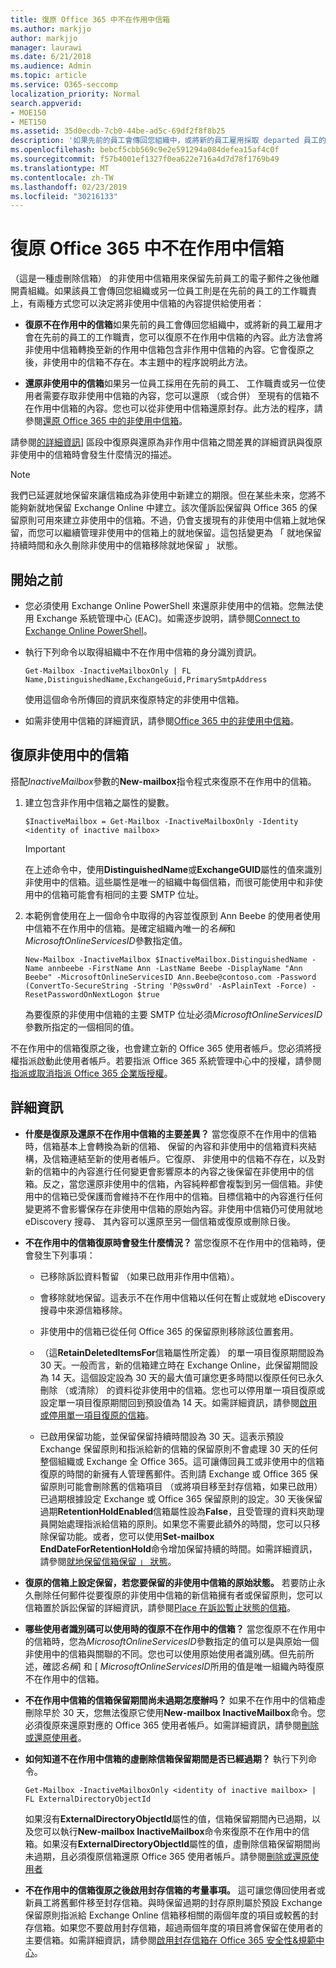 ```yaml
---
title: 復原 Office 365 中不在作用中信箱
ms.author: markjjo
author: markjjo
manager: laurawi
ms.date: 6/21/2018
ms.audience: Admin
ms.topic: article
ms.service: O365-seccomp
localization_priority: Normal
search.appverid:
- MOE150
- MET150
ms.assetid: 35d0ecdb-7cb0-44be-ad5c-69df2f8f8b25
description: '如果先前的員工會傳回您組織中，或將新的員工雇用採取 departed 員工的工作職責，您可以復原 Office 365 中的非使用中信箱的內容。當您復原不在作用中的信箱時，它會轉換成新的信箱包含非作用中信箱的內容。 '
ms.openlocfilehash: bebcf5cbb569c9e2e591294a084defea15af4c0f
ms.sourcegitcommit: f57b4001ef1327f0ea622e716a4d7d78f1769b49
ms.translationtype: MT
ms.contentlocale: zh-TW
ms.lasthandoff: 02/23/2019
ms.locfileid: "30216133"
---
```

# <a name="recover-an-inactive-mailbox-in-office-365"></a>復原 Office 365 中不在作用中信箱

（這是一種虛刪除信箱） 的非使用中信箱用來保留先前員工的電子郵件之後他離開貴組織。如果該員工會傳回您組織或另一位員工則是在先前的員工的工作職責上，有兩種方式您可以決定將非使用中信箱的內容提供給使用者： 
  
- **復原不在作用中的信箱**如果先前的員工會傳回您組織中，或將新的員工雇用才會在先前的員工的工作職責，您可以復原不在作用中信箱的內容。此方法會將非使用中信箱轉換至新的作用中信箱包含非作用中信箱的內容。它會復原之後，非使用中的信箱不存在。本主題中的程序說明此方法。 
    
- **還原非使用中的信箱**如果另一位員工採用在先前的員工、 工作職責或另一位使用者需要存取非使用中信箱的內容，您可以還原 （或合併） 至現有的信箱不在作用中信箱的內容。您也可以從非使用中信箱還原封存。此方法的程序，請參閱[還原 Office 365 中的非使用中信箱](restore-an-inactive-mailbox.md)。
    
請參閱[的詳細資訊](recover-an-inactive-mailbox.md#moreinfo)] 區段中復原與還原為非作用中信箱之間差異的詳細資訊與復原非使用中的信箱時會發生什麼情況的描述。
  
> [!NOTE]
> 我們已延遲就地保留來讓信箱成為非使用中新建立的期限。但在某些未來，您將不能夠新就地保留 Exchange Online 中建立。該次僅訴訟保留與 Office 365 的保留原則可用來建立非使用中的信箱。不過，仍會支援現有的非使用中信箱上就地保留，而您可以繼續管理非使用中的信箱上的就地保留。這包括變更為 「 就地保留持續時間和永久刪除非使用中的信箱移除就地保留 」 狀態。 
  
## <a name="before-you-begin"></a>開始之前

- 您必須使用 Exchange Online PowerShell 來還原非使用中的信箱。您無法使用 Exchange 系統管理中心 (EAC)。如需逐步說明，請參閱[Connect to Exchange Online PowerShell](https://go.microsoft.com/fwlink/?linkid=396554)。
    
- 執行下列命令以取得組織中不在作用中信箱的身分識別資訊。 

    ```
    Get-Mailbox -InactiveMailboxOnly | FL Name,DistinguishedName,ExchangeGuid,PrimarySmtpAddress
    ```

    使用這個命令所傳回的資訊來復原特定的非使用中信箱。
    
- 如需非使用中信箱的詳細資訊，請參閱[Office 365 中的非使用中信箱](inactive-mailboxes-in-office-365.md)。
    
## <a name="recover-an-inactive-mailbox"></a>復原非使用中的信箱

搭配*InactiveMailbox*參數的**New-mailbox**指令程式來復原不在作用中的信箱。 
  
1. 建立包含非作用中信箱之屬性的變數。 
    
    ```
    $InactiveMailbox = Get-Mailbox -InactiveMailboxOnly -Identity <identity of inactive mailbox>
    ```
   
    > [!IMPORTANT]
    > 在上述命令中，使用**DistinguishedName**或**ExchangeGUID**屬性的值來識別非使用中的信箱。這些屬性是唯一的組織中每個信箱，而很可能使用中和非使用中的信箱可能會有相同的主要 SMTP 位址。 
  
2. 本範例會使用在上一個命令中取得的內容並復原到 Ann Beebe 的使用者使用中信箱不在作用中的信箱。是確定組織內唯一的*名稱*和*MicrosoftOnlineServicesID*參數指定值。 

    ```
    New-Mailbox -InactiveMailbox $InactiveMailbox.DistinguishedName -Name annbeebe -FirstName Ann -LastName Beebe -DisplayName "Ann Beebe" -MicrosoftOnlineServicesID Ann.Beebe@contoso.com -Password (ConvertTo-SecureString -String 'P@ssw0rd' -AsPlainText -Force) -ResetPasswordOnNextLogon $true
    ```

    為要復原的非使用中信箱的主要 SMTP 位址必須*MicrosoftOnlineServicesID*參數所指定的一個相同的值。 
    
不在作用中的信箱復原之後，也會建立新的 Office 365 使用者帳戶。您必須將授權指派啟動此使用者帳戶。若要指派 Office 365 系統管理中心中的授權，請參閱[指派或取消指派 Office 365 企業版授權](https://go.microsoft.com/fwlink/p/?LinkId=276798)。
  
## <a name="more-information"></a>詳細資訊

- **什麼是復原及還原不在作用中信箱的主要差異？** 當您復原不在作用中的信箱時，信箱基本上會轉換為新的信箱、 保留的內容和非使用中的信箱資料夾結構，及信箱連結至新的使用者帳戶。它復原、 非使用中的信箱不存在，以及對新的信箱中的內容進行任何變更會影響原本的內容之後保留在非使用中的信箱。反之，當您還原非使用中的信箱，內容純粹都會複製到另一個信箱。非使用中的信箱已受保護而會維持不在作用中的信箱。目標信箱中的內容進行任何變更將不會影響保存在非使用中信箱的原始內容。非使用中信箱仍可使用就地 eDiscovery 搜尋、 其內容可以還原至另一個信箱或復原或刪除日後。 
    
- **不在作用中的信箱復原時會發生什麼情況？** 當您復原不在作用中的信箱時，便會發生下列事項： 
    
  - 已移除訴訟資料暫留 （如果已啟用非作用中信箱）。
    
  - 會移除就地保留。這表示不在作用中信箱以任何在暫止或就地 eDiscovery 搜尋中來源信箱移除。 
    
  - 非使用中的信箱已從任何 Office 365 的保留原則移除該位置套用。
    
  - （這**RetainDeletedItemsFor**信箱屬性所定義） 的單一項目復原期間設為 30 天。一般而言，新的信箱建立時在 Exchange Online，此保留期間設為 14 天。這個設定設為 30 天的最大值可讓您更多時間以復原任何已永久刪除 （或清除） 的資料從非使用中的信箱。您也可以停用單一項目復原或設定單一項目復原期間回到預設值為 14 天。如需詳細資訊，請參閱[啟用或停用單一項目復原的信箱](https://go.microsoft.com/fwlink/?linkid=856769)。
    
  - 已啟用保留功能，並保留保留持續時間設為 30 天。這表示預設 Exchange 保留原則和指派給新的信箱的保留原則不會處理 30 天的任何整個組織或 Exchange 全 Office 365。這可讓傳回員工或非使用中的信箱復原的時間的新擁有人管理舊郵件。否則請 Exchange 或 Office 365 保留原則可能會刪除舊的信箱項目 （或將項目移至封存信箱，如果已啟用） 已過期根據設定 Exchange 或 Office 365 保留原則的設定。30 天後保留過期**RetentionHoldEnabled**信箱屬性設為**False**，且受管理的資料夾助理員開始處理指派給信箱的原則。如果您不需要此額外的時間，您可以只移除保留功能。或者，您可以使用**Set-mailbox EndDateForRetentionHold**命令增加保留持續的時間。如需詳細資訊，請參閱[就地保留信箱保留 」 狀態](https://go.microsoft.com/fwlink/?linkid=856300)。
    
- **復原的信箱上設定保留，若您要保留的非使用中信箱的原始狀態。** 若要防止永久刪除任何郵件從要復原的非使用中信箱的新信箱擁有者或保留原則，您可以信箱置於訴訟保留的詳細資訊，請參閱[Place 在訴訟暫止狀態的信箱](https://go.microsoft.com/fwlink/?linkid=856286)。
    
- **哪些使用者識別碼可以使用時的復原不在作用中的信箱？** 當您復原不在作用中的信箱時，您為*MicrosoftOnlineServicesID*參數指定的值可以是與原始一個非使用中的信箱與關聯的不同。您也可以使用原始使用者識別碼。但先前所述，確認*名稱*] 和 [ *MicrosoftOnlineServicesID*所用的值是唯一組織內時復原不在作用中的信箱。 
    
- **不在作用中信箱的信箱保留期間尚未過期怎麼辦吗？** 如果不在作用中的信箱虛刪除早於 30 天，您無法復原它使用**New-mailbox InactiveMailbox**命令。您必須復原來還原對應的 Office 365 使用者帳戶。如需詳細資訊，請參閱[刪除或還原使用者](https://go.microsoft.com/fwlink/p/?LinkId=279162)。
    
- **如何知道不在作用中信箱的虛刪除信箱保留期間是否已經過期？** 執行下列命令。 
    
    ```
    Get-Mailbox -InactiveMailboxOnly <identity of inactive mailbox> | FL ExternalDirectoryObjectId
  ```

    如果沒有**ExternalDirectoryObjectId**屬性的值，信箱保留期間內已過期，以及您可以執行**New-mailbox InactiveMailbox**命令來復原不在作用中的信箱。如果沒有**ExternalDirectoryObjectId**屬性的值，虛刪除信箱保留期間尚未過期，且必須復原信箱還原 Office 365 使用者帳戶。請參閱[刪除或還原使用者](https://go.microsoft.com/fwlink/p/?LinkId=279162)
    
- **不在作用中的信箱復原之後啟用封存信箱的考量事項。** 這可讓您傳回使用者或新員工將舊郵件移至封存信箱。與時保留過期的封存原則屬於預設 Exchange 保留原則指派給 Exchange Online 信箱移相關的兩個年度的項目或較舊的封存信箱。如果您不要啟用封存信箱，超過兩個年度的項目將會保留在使用者的主要信箱。如需詳細資訊，請參閱[啟用封存信箱在 Office 365 安全性&amp;規範中心](enable-archive-mailboxes.md)。
 